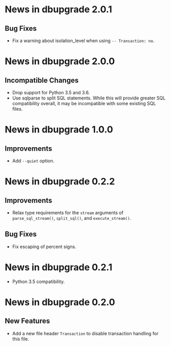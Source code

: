 News in dbupgrade 2.0.1
=======================

Bug Fixes
---------

* Fix a warning about isolation_level when using `-- Transaction: no`.

News in dbupgrade 2.0.0
=======================

Incompatible Changes
--------------------

* Drop support for Python 3.5 and 3.6.
* Use sqlparse to split SQL statements. While this will provide greater
  SQL compatibility overall, it may be incompatible with some existing
  SQL files.

News in dbupgrade 1.0.0
=======================

Improvements
------------

* Add `--quiet` option.

News in dbupgrade 0.2.2
=======================

Improvements
------------

* Relax type requirements for the `stream` arguments of
  `parse_sql_stream()`, `split_sql()`, and `execute_stream()`.

Bug Fixes
---------

* Fix escaping of percent signs.

News in dbupgrade 0.2.1
=======================

* Python 3.5 compatibility.

News in dbupgrade 0.2.0
=======================

New Features
------------

* Add a new file header `Transaction` to disable transaction handling
  for this file.

